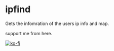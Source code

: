 # ipfind
Gets the infomration of the users ip info and map.

support me from here.

[![ko-fi](https://cdn.buymeacoffee.com/buttons/default-orange.png)](https://www.buymeacoffee.com/asimo10)
